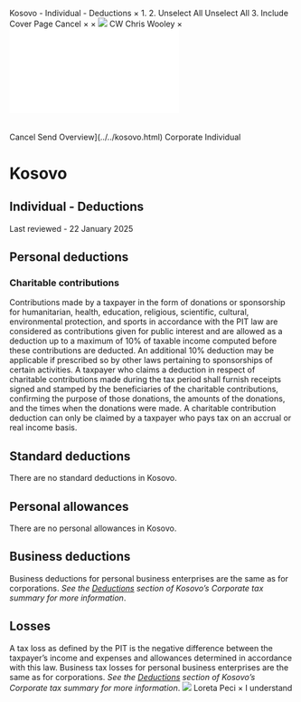 Kosovo - Individual - Deductions
×
1.
2.
Unselect All
Unselect All
3.
Include Cover Page
Cancel
×
×
![](../../-/media/world-wide-tax-summaries/attachments/global---chris-wooley.ashx%3Frev=ac5e5f3223b34096b1afc2a6009c7320&revision=ac5e5f32-23b3-4096-b1af-c2a6009c7320&hash=859B7ADC84DC2CBEC9760E9E6EE7DE6D0A8BFCDF)
CW
Chris Wooley
×
![](deductions.html)
######
Cancel
Send
Overview](../../kosovo.html)
Corporate
Individual
# Kosovo
## Individual - Deductions
Last reviewed - 22 January 2025
## Personal deductions
### Charitable contributions
Contributions made by a taxpayer in the form of donations or sponsorship for humanitarian, health, education, religious, scientific, cultural, environmental protection, and sports in accordance with the PIT law are considered as contributions given for public interest and are allowed as a deduction up to a maximum of 10% of taxable income computed before these contributions are deducted.
An additional 10% deduction may be applicable if prescribed so by other laws pertaining to sponsorships of certain activities.
A taxpayer who claims a deduction in respect of charitable contributions made during the tax period shall furnish receipts signed and stamped by the beneficiaries of the charitable contributions, confirming the purpose of those donations, the amounts of the donations, and the times when the donations were made.
A charitable contribution deduction can only be claimed by a taxpayer who pays tax on an accrual or real income basis.
## Standard deductions
There are no standard deductions in Kosovo.
## Personal allowances
There are no personal allowances in Kosovo.
## Business deductions
Business deductions for personal business enterprises are the same as for corporations. *See the [Deductions](../corporate/deductions.html) section of Kosovo’s Corporate tax summary for more information*.
## Losses
A tax loss as defined by the PIT is the negative difference between the taxpayer’s income and expenses and allowances determined in accordance with this law.
Business tax losses for personal business enterprises are the same as for corporations. *See the [Deductions](../corporate/deductions.html) section of Kosovo’s Corporate tax summary for more information*.
![](../../-/media/world-wide-tax-summaries/attachments/albania_kosovo---loreta_peci.ashx%3Frev=2ff41f7c01a94d039e7aafa977b384db&revision=2ff41f7c-01a9-4d03-9e7a-afa977b384db&hash=55AC396F685CC0AD5A8599FF8C86F658641A6DE5)
Loreta Peci
×
I understand